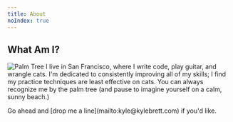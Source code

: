 ```yaml
---
title: About
noIndex: true
---
```


## What Am I?

![Palm Tree](/images/island-square.jpg)
<span class="lead">
I live in San Francisco, where I write code, play guitar,
and wrangle cats. I'm dedicated to consistently improving all of my skills; I find
my practice techniques are least effective on cats.
You can always recognize me by the palm tree (and pause to imagine yourself on a calm, sunny beach.)
</span>

<span class="lead">
Go ahead and [drop me a line](mailto:kyle@kylebrett.com) if you'd like.

